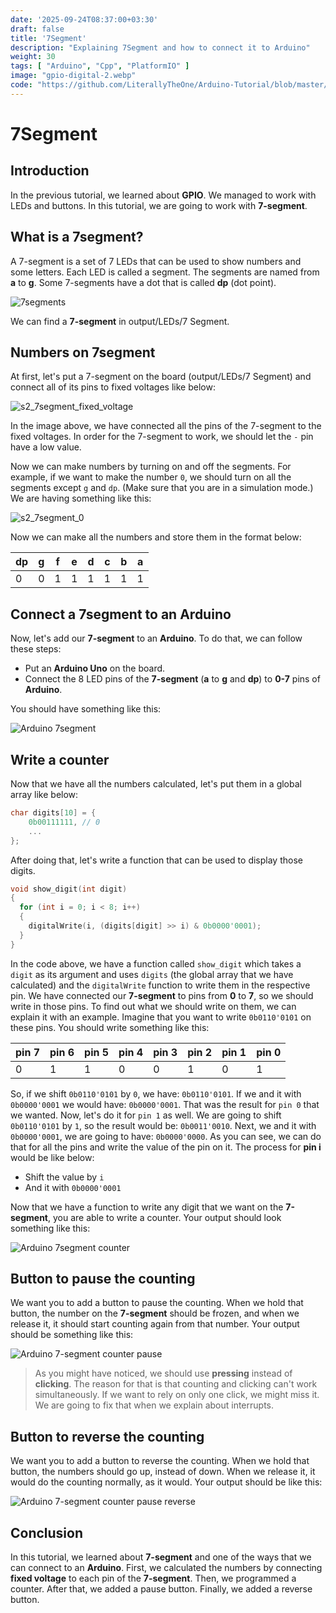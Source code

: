 ```yaml
---
date: '2025-09-24T08:37:00+03:30'
draft: false
title: '7Segment'
description: "Explaining 7Segment and how to connect it to Arduino"
weight: 30
tags: [ "Arduino", "Cpp", "PlatformIO" ]
image: "gpio-digital-2.webp"
code: "https://github.com/LiterallyTheOne/Arduino-Tutorial/blob/master/src/2-7-segment"
---
```


# 7Segment

## Introduction

In the previous tutorial, we learned about **GPIO**.
We managed to work with LEDs and buttons.
In this tutorial, we are going to work with **7-segment**.

## What is a 7segment?

A 7-segment is a set of 7 LEDs that can be used to show numbers and some letters.
Each LED is called a segment.
The segments are named from **a** to **g**.
Some 7-segments have a dot that is called **dp** (dot point).

![7segments](7segment.webp)

We can find a **7-segment** in output/LEDs/7 Segment.

## Numbers on 7segment

At first, let's put a 7-segment on the board (output/LEDs/7 Segment)
and connect all of its pins to fixed voltages like below:

![s2_7segment_fixed_voltage](7segment-fixed-voltage.webp)

In the image above, we have connected all the pins of the 7-segment to the fixed voltages.
In order for the 7-segment to work, we should let the `-` pin have a low value.

Now we can make numbers by turning on and off the segments.
For example, if we want to make the number `0`, we should turn on all the segments except `g` and `dp`.
(Make sure that you are in a simulation mode.)
We are having something like this:

![s2_7segment_0](7segment-0.webp)

Now we can make all the numbers and store them in the format below:

| dp | g | f | e | d | c | b | a |
|----|---|---|---|---|---|---|---|
| 0  | 0 | 1 | 1 | 1 | 1 | 1 | 1 |

## Connect a 7segment to an Arduino

Now, let's add our **7-segment** to an **Arduino**.
To do that, we can follow these steps:

- Put an **Arduino Uno** on the board.
- Connect the 8 LED pins of the **7-segment** (**a** to **g** and **dp**) to **0-7** pins of **Arduino**.

You should have something like this:

![Arduino 7segment](arduino-7segment.webp)

## Write a counter

Now that we have all the numbers calculated, let's put them in a global array like below:

```cpp
char digits[10] = {
    0b00111111, // 0
    ...
};
```

After doing that, let's write a function that can be used to display those digits.

```cpp
void show_digit(int digit)
{
  for (int i = 0; i < 8; i++)
  {
    digitalWrite(i, (digits[digit] >> i) & 0b0000'0001);
  }
}
```

In the code above, we have a function called `show_digit` which takes a `digit` as its argument and
uses `digits` (the global array that we have calculated) and the `digitalWrite` function to write them in the respective
pin.
We have connected our **7-segment** to pins from **0** to **7**, so we should write in those pins.
To find out what we should write on them, we can explain it with an example.
Imagine that you want to write `0b0110'0101` on these pins.
You should write something like this:

| pin 7 | pin 6 | pin 5 | pin 4 | pin 3 | pin 2 | pin 1 | pin 0 |
|-------|-------|-------|-------|-------|-------|-------|-------|
| 0     | 1     | 1     | 0     | 0     | 1     | 0     | 1     |

So, if we shift `0b0110'0101` by `0`, we have: `0b0110'0101`.
If we and it with `0b0000'0001` we would have: `0b0000'0001`. 
That was the result for `pin 0` that we wanted.
Now, let's do it for `pin 1` as well.
We are going to shift `0b0110'0101` by `1`, so the result would be: `0b0011'0010`.
Next, we and it with `0b0000'0001`, we are going to have: `0b0000'0000`.
As you can see, we can do that for all the pins and write the value of the pin on it.
The process for **pin i** would be like below: 

* Shift the value by `i` 
* And it with `0b0000'0001`

Now that we have a function to write any digit that we want on the **7-segment**, you are able to write a counter.
Your output should look something like this:

![Arduino 7segment counter](arduino-7segment-counter.gif)

## Button to pause the counting

We want you to add a button to pause the counting.
When we hold that button, the number on the **7-segment** should be frozen,
and when we release it, it should start counting again from that number.
Your output should be something like this:

![Arduino 7-segment counter pause](arduino-7segment-counter-pause.gif)

> As you might have noticed, we should use **pressing** instead of **clicking**.
> The reason for that is that counting and clicking can't work simultaneously.
> If we want to rely on only one click, we might miss it.
> We are going to fix that when we explain about interrupts.

## Button to reverse the counting

We want you to add a button to reverse the counting.
When we hold that button, the numbers should go up, instead of down.
When we release it, it would do the counting normally, as it would.
Your output should be like this:

![Arduino 7-segment counter pause reverse](arduino-7segment-counter-pause-reverse.gif)

## Conclusion

In this tutorial, we learned about **7-segment** and one of the ways that
we can connect to an **Arduino**.
First, we calculated the numbers by connecting **fixed voltage** to each
pin of the **7-segment**.
Then, we programmed a counter.
After that, we added a pause button.
Finally, we added a reverse button.
